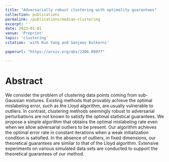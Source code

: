 ```yaml
---
title: "Adversarially robust clustering with optimality guarantees"
collection: publications
permalink: /publications/median-clustering
excerpt: ''
date: 2023-01-01
venue: 'Preprint'
topic: 'clustering'
citation: 'with Kun Yang and Sanjeev Kulkarni'

paperurl: "https://arxiv.org/abs/2306.09977"

---
```


Abstract
========

We consider the problem of clustering data points coming from sub-Gaussian mixtures.
Existing methods that provably achieve the optimal mislabeling error, such as the 
Lloyd algorithm, are usually vulnerable to outliers. In contrast, clustering methods
seemingly robust to adversarial perturbations are not known to satisfy the optimal 
statistical guarantees. We propose a simple algorithm that obtains the optimal
mislabeling rate even when we allow adversarial outliers to be present. Our algorithm
achieves the optimal error rate in constant iterations when a weak initialization
condition is satisfied. In the absence of outliers, in fixed dimensions, our theoretical
guarantees are similar to that of the Lloyd algorithm. Extensive experiments on various
simulated data sets are conducted to support the theoretical guarantees of our method.
